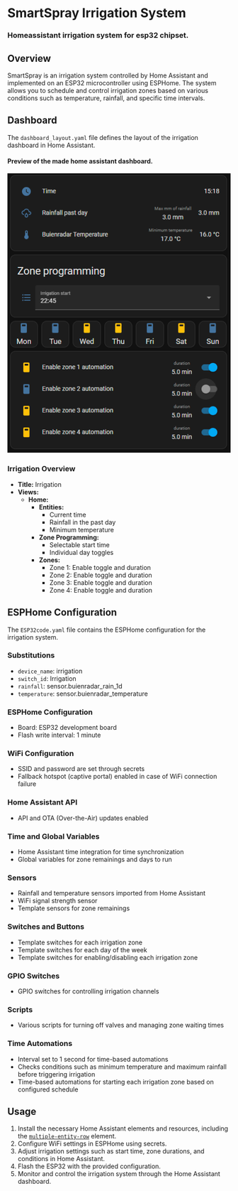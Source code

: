 

# SmartSpray Irrigation System
### Homeassistant irrigation system for esp32 chipset.
## Overview

SmartSpray is an irrigation system controlled by Home Assistant and implemented on an ESP32 microcontroller using ESPHome. The system allows you to schedule and control irrigation zones based on various conditions such as temperature, rainfall, and specific time intervals.

## Dashboard

The `dashboard_layout.yaml` file defines the layout of the irrigation dashboard in Home Assistant.

#### Preview of the made home assistant dashboard.
![Preview of the made home assistant dashboard](./Pictures/irrigation.PNG)


### Irrigation Overview

- **Title:** Irrigation
- **Views:**
  - **Home:**
    - **Entities:**
      - Current time
      - Rainfall in the past day
      - Minimum temperature
    - **Zone Programming:**
      - Selectable start time
      - Individual day toggles
    - **Zones:**
      - Zone 1: Enable toggle and duration
      - Zone 2: Enable toggle and duration
      - Zone 3: Enable toggle and duration
      - Zone 4: Enable toggle and duration

## ESPHome Configuration

The `ESP32code.yaml` file contains the ESPHome configuration for the irrigation system.

### Substitutions

- `device_name`: irrigation
- `switch_id`: Irrigation
- `rainfall`: sensor.buienradar_rain_1d
- `temperature`: sensor.buienradar_temperature

### ESPHome Configuration

- Board: ESP32 development board
- Flash write interval: 1 minute

### WiFi Configuration

- SSID and password are set through secrets
- Fallback hotspot (captive portal) enabled in case of WiFi connection failure

### Home Assistant API

- API and OTA (Over-the-Air) updates enabled

### Time and Global Variables

- Home Assistant time integration for time synchronization
- Global variables for zone remainings and days to run

### Sensors

- Rainfall and temperature sensors imported from Home Assistant
- WiFi signal strength sensor
- Template sensors for zone remainings

### Switches and Buttons

- Template switches for each irrigation zone
- Template switches for each day of the week
- Template switches for enabling/disabling each irrigation zone

### GPIO Switches

- GPIO switches for controlling irrigation channels

### Scripts

- Various scripts for turning off valves and managing zone waiting times

### Time Automations

- Interval set to 1 second for time-based automations
- Checks conditions such as minimum temperature and maximum rainfall before triggering irrigation
- Time-based automations for starting each irrigation zone based on configured schedule

## Usage

1. Install the necessary Home Assistant elements and resources, including the [`multiple-entity-row`](https://github.com/benct/lovelace-multiple-entity-row) element.
2. Configure WiFi settings in ESPHome using secrets.
3. Adjust irrigation settings such as start time, zone durations, and conditions in Home Assistant.
4. Flash the ESP32 with the provided configuration.
5. Monitor and control the irrigation system through the Home Assistant dashboard.